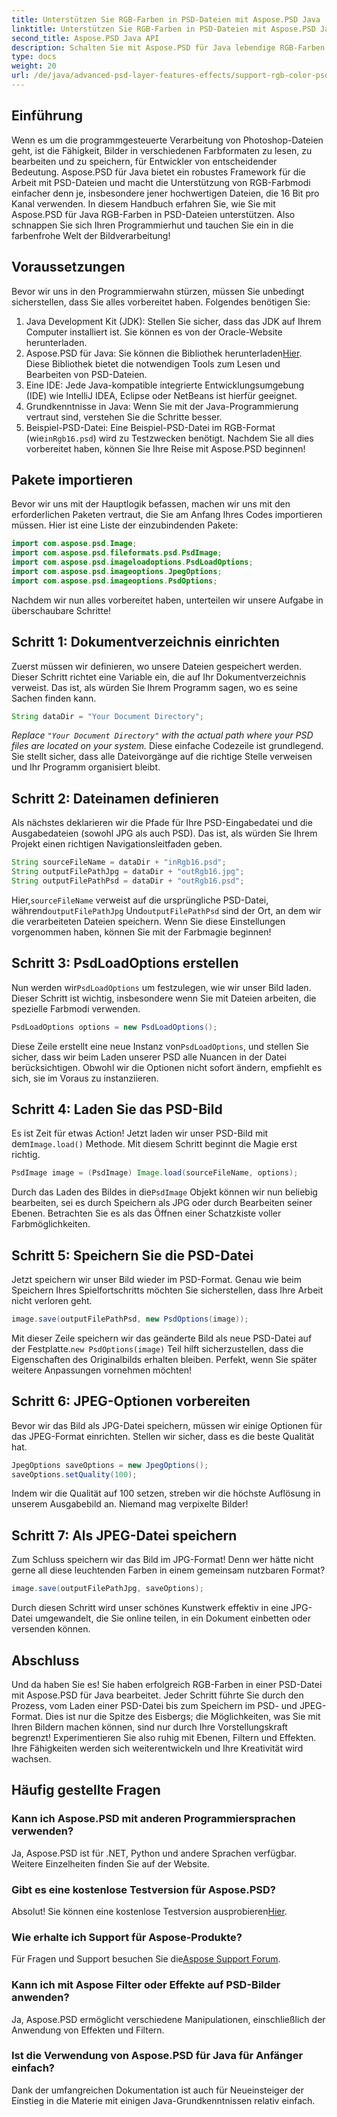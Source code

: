 ```yaml
---
title: Unterstützen Sie RGB-Farben in PSD-Dateien mit Aspose.PSD Java
linktitle: Unterstützen Sie RGB-Farben in PSD-Dateien mit Aspose.PSD Java
second_title: Aspose.PSD Java API
description: Schalten Sie mit Aspose.PSD für Java lebendige RGB-Farben in PSD-Dateien frei! Folgen Sie unserer Schritt-für-Schritt-Anleitung, um Ihre Bilder mühelos zu verbessern und zu speichern.
type: docs
weight: 20
url: /de/java/advanced-psd-layer-features-effects/support-rgb-color-psd-files/
---
```

## Einführung
Wenn es um die programmgesteuerte Verarbeitung von Photoshop-Dateien geht, ist die Fähigkeit, Bilder in verschiedenen Farbformaten zu lesen, zu bearbeiten und zu speichern, für Entwickler von entscheidender Bedeutung. Aspose.PSD für Java bietet ein robustes Framework für die Arbeit mit PSD-Dateien und macht die Unterstützung von RGB-Farbmodi einfacher denn je, insbesondere jener hochwertigen Dateien, die 16 Bit pro Kanal verwenden. In diesem Handbuch erfahren Sie, wie Sie mit Aspose.PSD für Java RGB-Farben in PSD-Dateien unterstützen. Also schnappen Sie sich Ihren Programmierhut und tauchen Sie ein in die farbenfrohe Welt der Bildverarbeitung!
## Voraussetzungen
Bevor wir uns in den Programmierwahn stürzen, müssen Sie unbedingt sicherstellen, dass Sie alles vorbereitet haben. Folgendes benötigen Sie:
1. Java Development Kit (JDK): Stellen Sie sicher, dass das JDK auf Ihrem Computer installiert ist. Sie können es von der Oracle-Website herunterladen.
2.  Aspose.PSD für Java: Sie können die Bibliothek herunterladen[Hier](https://releases.aspose.com/psd/java/). Diese Bibliothek bietet die notwendigen Tools zum Lesen und Bearbeiten von PSD-Dateien.
3. Eine IDE: Jede Java-kompatible integrierte Entwicklungsumgebung (IDE) wie IntelliJ IDEA, Eclipse oder NetBeans ist hierfür geeignet.
4. Grundkenntnisse in Java: Wenn Sie mit der Java-Programmierung vertraut sind, verstehen Sie die Schritte besser.
5.  Beispiel-PSD-Datei: Eine Beispiel-PSD-Datei im RGB-Format (wie`inRgb16.psd`) wird zu Testzwecken benötigt.
Nachdem Sie all dies vorbereitet haben, können Sie Ihre Reise mit Aspose.PSD beginnen!
## Pakete importieren
Bevor wir uns mit der Hauptlogik befassen, machen wir uns mit den erforderlichen Paketen vertraut, die Sie am Anfang Ihres Codes importieren müssen. Hier ist eine Liste der einzubindenden Pakete:
```java
import com.aspose.psd.Image;
import com.aspose.psd.fileformats.psd.PsdImage;
import com.aspose.psd.imageloadoptions.PsdLoadOptions;
import com.aspose.psd.imageoptions.JpegOptions;
import com.aspose.psd.imageoptions.PsdOptions;
```
Nachdem wir nun alles vorbereitet haben, unterteilen wir unsere Aufgabe in überschaubare Schritte!
## Schritt 1: Dokumentverzeichnis einrichten
Zuerst müssen wir definieren, wo unsere Dateien gespeichert werden. Dieser Schritt richtet eine Variable ein, die auf Ihr Dokumentverzeichnis verweist. Das ist, als würden Sie Ihrem Programm sagen, wo es seine Sachen finden kann.
```java
String dataDir = "Your Document Directory";
```
*Replace `"Your Document Directory"` with the actual path where your PSD files are located on your system.* 
Diese einfache Codezeile ist grundlegend. Sie stellt sicher, dass alle Dateivorgänge auf die richtige Stelle verweisen und Ihr Programm organisiert bleibt.
## Schritt 2: Dateinamen definieren
Als nächstes deklarieren wir die Pfade für Ihre PSD-Eingabedatei und die Ausgabedateien (sowohl JPG als auch PSD). Das ist, als würden Sie Ihrem Projekt einen richtigen Navigationsleitfaden geben.
```java
String sourceFileName = dataDir + "inRgb16.psd";
String outputFilePathJpg = dataDir + "outRgb16.jpg";
String outputFilePathPsd = dataDir + "outRgb16.psd";
```
 Hier,`sourceFileName` verweist auf die ursprüngliche PSD-Datei, während`outputFilePathJpg` Und`outputFilePathPsd` sind der Ort, an dem wir die verarbeiteten Dateien speichern. Wenn Sie diese Einstellungen vorgenommen haben, können Sie mit der Farbmagie beginnen!
## Schritt 3: PsdLoadOptions erstellen
 Nun werden wir`PsdLoadOptions` um festzulegen, wie wir unser Bild laden. Dieser Schritt ist wichtig, insbesondere wenn Sie mit Dateien arbeiten, die spezielle Farbmodi verwenden.
```java
PsdLoadOptions options = new PsdLoadOptions();
```
 Diese Zeile erstellt eine neue Instanz von`PsdLoadOptions`, und stellen Sie sicher, dass wir beim Laden unserer PSD alle Nuancen in der Datei berücksichtigen. Obwohl wir die Optionen nicht sofort ändern, empfiehlt es sich, sie im Voraus zu instanziieren.
## Schritt 4: Laden Sie das PSD-Bild
Es ist Zeit für etwas Action! Jetzt laden wir unser PSD-Bild mit dem`Image.load()` Methode. Mit diesem Schritt beginnt die Magie erst richtig.
```java
PsdImage image = (PsdImage) Image.load(sourceFileName, options);
```
 Durch das Laden des Bildes in die`PsdImage` Objekt können wir nun beliebig bearbeiten, sei es durch Speichern als JPG oder durch Bearbeiten seiner Ebenen. Betrachten Sie es als das Öffnen einer Schatzkiste voller Farbmöglichkeiten.
## Schritt 5: Speichern Sie die PSD-Datei
Jetzt speichern wir unser Bild wieder im PSD-Format. Genau wie beim Speichern Ihres Spielfortschritts möchten Sie sicherstellen, dass Ihre Arbeit nicht verloren geht.
```java
image.save(outputFilePathPsd, new PsdOptions(image));
```
 Mit dieser Zeile speichern wir das geänderte Bild als neue PSD-Datei auf der Festplatte.`new PsdOptions(image)` Teil hilft sicherzustellen, dass die Eigenschaften des Originalbilds erhalten bleiben. Perfekt, wenn Sie später weitere Anpassungen vornehmen möchten!
## Schritt 6: JPEG-Optionen vorbereiten
Bevor wir das Bild als JPG-Datei speichern, müssen wir einige Optionen für das JPEG-Format einrichten. Stellen wir sicher, dass es die beste Qualität hat.
```java
JpegOptions saveOptions = new JpegOptions();
saveOptions.setQuality(100);
```
Indem wir die Qualität auf 100 setzen, streben wir die höchste Auflösung in unserem Ausgabebild an. Niemand mag verpixelte Bilder! 
## Schritt 7: Als JPEG-Datei speichern
Zum Schluss speichern wir das Bild im JPG-Format! Denn wer hätte nicht gerne all diese leuchtenden Farben in einem gemeinsam nutzbaren Format?
```java
image.save(outputFilePathJpg, saveOptions);
```
Durch diesen Schritt wird unser schönes Kunstwerk effektiv in eine JPG-Datei umgewandelt, die Sie online teilen, in ein Dokument einbetten oder versenden können.
## Abschluss
Und da haben Sie es! Sie haben erfolgreich RGB-Farben in einer PSD-Datei mit Aspose.PSD für Java bearbeitet. Jeder Schritt führte Sie durch den Prozess, vom Laden einer PSD-Datei bis zum Speichern im PSD- und JPEG-Format. Dies ist nur die Spitze des Eisbergs; die Möglichkeiten, was Sie mit Ihren Bildern machen können, sind nur durch Ihre Vorstellungskraft begrenzt!
Experimentieren Sie also ruhig mit Ebenen, Filtern und Effekten. Ihre Fähigkeiten werden sich weiterentwickeln und Ihre Kreativität wird wachsen.

## Häufig gestellte Fragen
### Kann ich Aspose.PSD mit anderen Programmiersprachen verwenden?  
Ja, Aspose.PSD ist für .NET, Python und andere Sprachen verfügbar. Weitere Einzelheiten finden Sie auf der Website.
### Gibt es eine kostenlose Testversion für Aspose.PSD?  
 Absolut! Sie können eine kostenlose Testversion ausprobieren[Hier](https://releases.aspose.com/).
### Wie erhalte ich Support für Aspose-Produkte?  
 Für Fragen und Support besuchen Sie die[Aspose Support Forum](https://forum.aspose.com/c/psd/34).
### Kann ich mit Aspose Filter oder Effekte auf PSD-Bilder anwenden?  
Ja, Aspose.PSD ermöglicht verschiedene Manipulationen, einschließlich der Anwendung von Effekten und Filtern.
### Ist die Verwendung von Aspose.PSD für Java für Anfänger einfach?  
Dank der umfangreichen Dokumentation ist auch für Neueinsteiger der Einstieg in die Materie mit einigen Java-Grundkenntnissen relativ einfach.